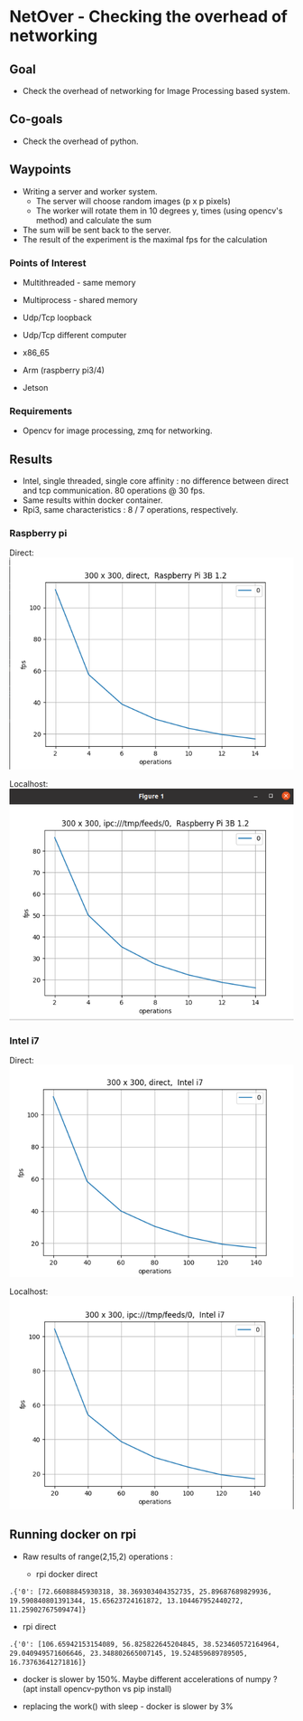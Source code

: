 # NetOver - Checking the overhead of networking

## Goal

* Check the overhead of networking for Image Processing based system.

## Co-goals 

* Check the overhead of python.
  
## Waypoints

* Writing a server and worker system. 
  * The server will choose random images (p x p pixels)
  * The worker will rotate them in 10 degrees y, times (using opencv's method) and calculate the sum
* The sum will be sent back to the server.
* The result of the experiment is the maximal fps for the calculation

### Points of Interest

* Multithreaded - same memory
* Multiprocess - shared memory
* Udp/Tcp loopback
* Udp/Tcp different computer

* x86_65
* Arm (raspberry pi3/4)
* Jetson

### Requirements

* Opencv for image processing, zmq for networking.

## Results

* Intel, single threaded, single core affinity : no difference between direct and tcp communication. 80 operations @ 30 fps.
* Same results within docker container.
* Rpi3, same characteristics : 8 / 7 operations, respectively.
  
### Raspberry pi 

Direct:
![rpi_direct](images/rpi_direct.png)

Localhost:
![localhost](images/rpi_socket.png)

### Intel i7 

Direct:
![intel_direct](images/intel_direct.png)

Localhost:
![socket](images/intel_socket.png)

## Running docker on rpi 

* Raw results of range(2,15,2) operations :
  
  * rpi docker direct
```
.{'0': [72.66088845930318, 38.369303404352735, 25.89687689829936, 19.590840801391344, 15.65623724161872, 13.104467952440272, 11.25902767509474]}
```

  * rpi direct
```
.{'0': [106.65942153154089, 56.825822645204845, 38.523460572164964, 29.040949571606646, 23.348802665007145, 19.524859689789505, 16.73763641271816]}
```

  * docker is slower by 150%. Maybe different accelerations of numpy ?  (apt install opencv-python vs pip install)

  * replacing the work() with sleep - docker is slower by 3%